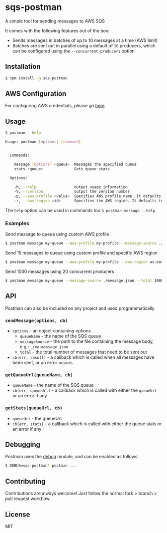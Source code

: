 # sqs-postman

A simple tool for sending messages to AWS SQS

It comes with the following features out of the box:

- Sends messages in batches of up to 10 messages at a time (AWS limit)
- Batches are sent out in parallel using a default of `10` producers, which can be configured using the `--concurrent-producers` option

## Installation

```bash
$ npm install -g sqs-postman
```

## AWS Configuration

For configuring AWS credentials, please go [here](http://docs.aws.amazon.com/AWSJavaScriptSDK/guide/node-configuring.html).

## Usage

```bash
$ postman --help

Usage: postman [options] [command]


  Commands:

    message [options] <queue>  Messages the specified queue
    stats <queue>              Gets queue stats

  Options:

    -h, --help                 output usage information
    -V, --version              output the version number
    -p, --aws-profile <value>  Specifies AWS profile name. It defaults to default
    -r, --aws-region <id>      Specifies the AWS region. It defaults to eu-west-1
```

The `help` option can be used in commands too `$ postman message --help`

### Examples

Send message to queue using custom AWS profile

```bash
$ postman message my-queue --aws-profile my-profile --message-source ./message.json
```

Send 15 messages to queue using custom profile and specific AWS region

```bash
$ postman message my-queue --aws-profile my-profile --aws-region us-east-1 --message-source ./message.json --total 15
```

Send 1000 messages using 20 concurrent producers

```bash
$ postman message my-queue --message-source ./message.json --total 1000 --concurrent-producers 20
```

## API

Postman can also be included on any project and used programmatically.

### `sendMessage(options, cb)`

- `options` - an object containing options
    - `queueName` - the name of the SQS queue
    - `messageSource` - the path to the file containing the message body, e.g.: `./my-message.json`
    - `total` - the total number of messages that need to be sent out
- `cb(err, result)` - a callback which is called when all messages have been sent, or an error occurs


### `getQueueUrl(queueName, cb)`

- `queueName` - the name of the SQS queue
- `cb(err, queueUrl)` - a callback which is called with either the `queueUrl` or an error if any

### `getStats(queueUrl, cb)`

- `queueUrl` - the queueUrl
- `cb(err, stats)` - a callback which is called with either the queue stats or an error if any

## Debugging

Postman uses the [debug](https://github.com/visionmedia/debug) module, and can be enabled as follows:

```bash
$ DEBUG=sqs-postman* postman ...
```

## Contributing

Contributions are always welcome! Just follow the normal fork > branch > pull request workflow.

## License

MIT
